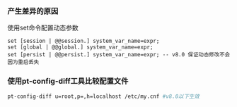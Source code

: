 ### 产生差异的原因

使用set命令配置动态参数

```mysql
set [session | @@session.] system_var_name=expr;
set [global | @@global.] system_var_name=expr;
set [persist | @@persist.] system_var_name=expr; -- v8.0 保证动态修改不会因为重启丢失
```

### 使用pt-config-diff工具比较配置文件

```bash
pt-config-diff u=root,p=,h=localhost /etc/my.cnf #v8.0以下生效
```

